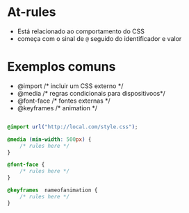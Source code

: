 # At-rules

* Está relacionado ao comportamento do CSS
* começa com o sinal de `@` seguido do identificador e valor

# Exemplos comuns

- @import /* incluir um CSS externo */
- @media /* regras condicionais para dispositivoos*/
- @font-face /* fontes externas */
- @keyframes /* animation */

```css

@import url("http://local.com/style.css");

@media (min-width: 500px) {
    /* rules here */
}

@font-face {
    /* rules here */
}

@keyframes  nameofanimation {
    /* rules here */
}

```